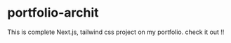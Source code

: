 # portfolio-archit
This is complete Next.js, tailwind css project on my portfolio. check it out !! 
